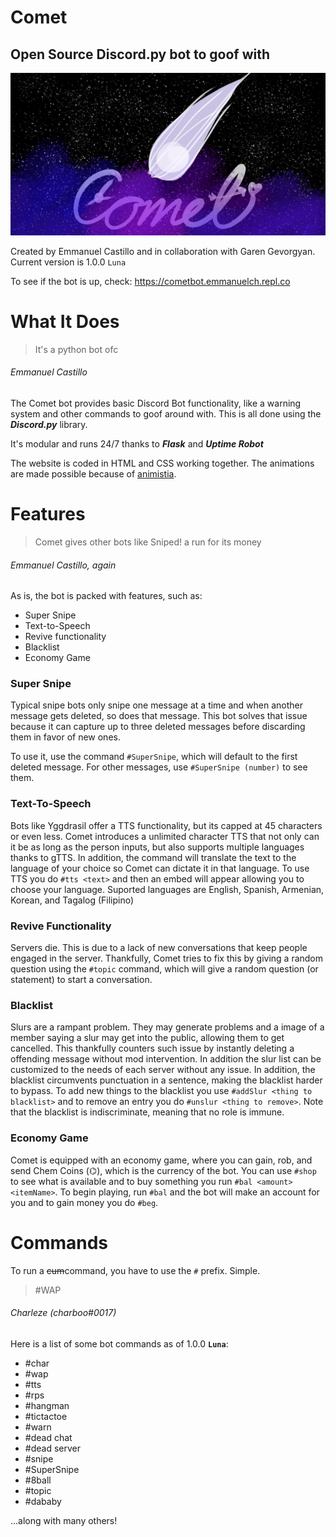 # Comet
## Open Source Discord.py bot to goof with
![Comet Logo](static/photoToRender/CometProfile.jpg)

Created by Emmanuel Castillo and in collaboration with Garen Gevorgyan. Current version is 1.0.0 `Luna`

To see if the bot is up, check: https://cometbot.emmanuelch.repl.co

# What It Does
> It's a python bot ofc

###### Emmanuel Castillo

The Comet bot provides basic Discord Bot functionality, like a warning system and other commands to goof around with. This is all done using the __***Discord.py***__ library.

It's modular and runs 24/7 thanks to __***Flask***__ and __***Uptime Robot***__

The website is coded in HTML and CSS working together. The animations are made possible because of [animistia](https://animista.net/play).

# Features
> Comet gives other bots like Sniped! a run for its money

###### Emmanuel Castillo, *again*
As is, the bot is packed with features, such as:
* Super Snipe
* Text-to-Speech
* Revive functionality
* Blacklist
* Economy Game

### Super Snipe
Typical snipe bots only snipe one message at a time and when another message gets deleted, so does that message. This bot solves that issue because it can capture up to three deleted messages before discarding them in favor of new ones.

To use it, use the command ``#SuperSnipe``, which will default to the first deleted message. For other messages, use ``#SuperSnipe (number)`` to see them.

### Text-To-Speech
Bots like Yggdrasil offer a TTS functionality, but its capped at 45 characters or even less. Comet introduces a unlimited character TTS that not only can it be as long as the person inputs, but also supports multiple languages thanks to gTTS. In addition, the command will translate the text to the language of your choice so Comet can dictate it in that language. To use TTS you do `#tts <text>` and then an embed will appear allowing you to choose your language. Suported languages are English, Spanish, Armenian, Korean, and Tagalog (Filipino)

### Revive Functionality
Servers die. This is due to a lack of new conversations that keep people engaged in the server. Thankfully, Comet tries to fix this by giving a random question using the ``#topic`` command, which will give a random question (or statement) to start a conversation.

### Blacklist
Slurs are a rampant problem. They may generate problems and a image of a member saying a slur may get into the public, allowing them to get cancelled. This thankfully counters such issue by instantly deleting a offending message without mod intervention. In addition the slur list can be customized to the needs of each server without any issue. In addition, the blacklist circumvents punctuation in a sentence, making the blacklist harder to bypass. To add new things to the blacklist you use `#addSlur <thing to blacklist>` and to remove an entry you do `#unslur <thing to remove>`. Note that the blacklist is indiscriminate, meaning that no role is immune.

### Economy Game
Comet is equipped with an economy game, where you can gain, rob, and send Chem Coins (⌬), which is the currency of the bot. You can use `#shop` to see what is available and to buy something you run `#bal <amount> <itemName>`. To begin playing, run `#bal` and the bot will make an account for you and to gain money you do `#beg`. 


# Commands
To run a ~~cum~~command, you have to use the `#` prefix. Simple.

> #WAP

###### Charleze (charboo#0017)
Here is a list of some bot commands as of 1.0.0 __**`Luna`**__:
* #char
* #wap
* #tts
* #rps
* #hangman
* #tictactoe
* #warn
* #dead chat
* #dead server
* #snipe
* #SuperSnipe
* #8ball
* #topic
* #dababy

...along with many others!